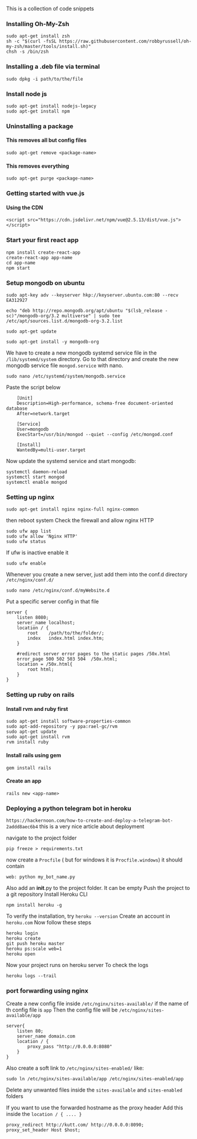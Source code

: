 This is a collection of code snippets

### Installing Oh-My-Zsh
```
sudo apt-get install zsh
sh -c "$(curl -fsSL https://raw.githubusercontent.com/robbyrussell/oh-my-zsh/master/tools/install.sh)"
chsh -s /bin/zsh
```


### Installing a .deb file via terminal
 ```
 sudo dpkg -i path/to/the/file
 ```
### Install node js
```
sudo apt-get install nodejs-legacy
sudo apt-get install npm
```

### Uninstalling a package
####  This removes  all but config files
```
sudo apt-get remove <package-name>
```
#### This removes everything
```
sudo apt-get purge <package-name>
```

### Getting started with vue.js
#### Using the CDN
```
<script src="https://cdn.jsdelivr.net/npm/vue@2.5.13/dist/vue.js"></script>
```



### Start your first react app
```
npm install create-react-app
create-react-app app-name
cd app-name
npm start
```



### Setup mongodb on ubuntu
```
sudo apt-key adv --keyserver hkp://keyserver.ubuntu.com:80 --recv EA312927

echo "deb http://repo.mongodb.org/apt/ubuntu "$(lsb_release -sc)"/mongodb-org/3.2 multiverse" | sudo tee /etc/apt/sources.list.d/mongodb-org-3.2.list

sudo apt-get update

sudo apt-get install -y mongodb-org
```

We have to create a new mongodb systemd service file in the `/lib/systemd/system` directory. Go to that directory and create the new mongodb service file `mongod.service` with nano.

```
sudo nano /etc/systemd/system/mongodb.service
```
Paste the script below
```
    [Unit]
    Description=High-performance, schema-free document-oriented database
    After=network.target

    [Service]
    User=mongodb
    ExecStart=/usr/bin/mongod --quiet --config /etc/mongod.conf

    [Install]
    WantedBy=multi-user.target
```
Now update the systemd service and start mongodb:

```
systemctl daemon-reload
systemctl start mongod
systemctl enable mongod
```


### Setting up nginx
```
sudo apt-get install nginx nginx-full nginx-common
```
then reboot system
Check the firewall and allow nginx HTTP
```
sudo ufw app list
sudo ufw allow 'Nginx HTTP'
sudo ufw status
```
If ufw is inactive enable it
```
sudo ufw enable
```

Whenever you create a new server, just add them into the conf.d directory `/etc/nginx/conf.d/`
```
sudo nano /etc/nginx/conf.d/myWebsite.d
```
Put a specific server config in that file
```
server {
    listen 8080;
    server_name localhost;
    location / {
        root    /path/to/the/folder/;
        index   index.html index.htm;
    }

    #redirect server error pages to the static pages /50x.html
    error_page 500 502 503 504  /50x.html;
    location = /50x.html{
        root html;
    }
}
```

### Setting up ruby on rails
#### Install rvm and ruby first
```
sudo apt-get install software-properties-common
sudo apt-add-repository -y ppa:rael-gc/rvm
sudo apt-get update
sudo apt-get install rvm
rvm install ruby
```
#### Install rails using gem 
```
gem install rails
```
#### Create an app 
```
rails new <app-name>
```


### Deploying a python telegram bot in heroku
`https://hackernoon.com/how-to-create-and-deploy-a-telegram-bot-2addd8aec6b4`
this is a very nice article about deployment

navigate to the project folder
```
pip freeze > requirements.txt
```
now create a `Procfile`  ( but for windows it is `Procfile.windows`)
it should contain 
```
web: python my_bot_name.py
```
Also add an __init__.py to the project folder. It can be empty
Push the project to a git repository
Install Heroku CLI
```
npm install heroku -g
```
To verify the installation, try `heroku --version`
Create an account in `heroku.com`
Now follow these steps
```
heroku login
heroku create
git push heroku master
heroku ps:scale web=1
heroku open
```
Now your project runs on heroku server
To check the logs
```
heroku logs --trail
```



### port forwarding using nginx
Create a new config file inside `/etc/nginx/sites-available/`
if the name of th config file is `app`
Then the config file will be
`/etc/nginx/sites-available/app`
```
server{
    listen 80;
    server_name domain.com
    location / {
        proxy_pass "http://0.0.0.0:8080"
    }
}
```
Also create a soft link to `/etc/nginx/sites-enabled/` like:
```
sudo ln /etc/nginx/sites-available/app /etc/nginx/sites-enabled/app
```
Delete any unwanted files inside the `sites-available` and `sites-enabled` folders


If you want to use the forwarded hostname as the proxy header
Add this inside the `location / { .... }`
```
proxy_redirect http://kutt.com/ http://0.0.0.0:8090;
proxy_set_header Host $host;
```